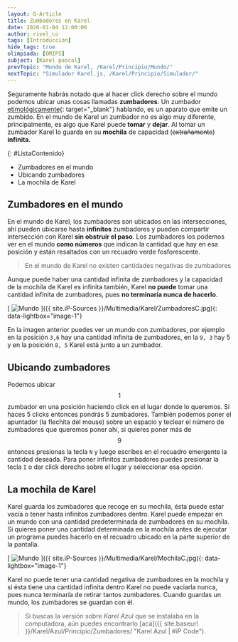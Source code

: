 ```yaml
---
layout: G-Article
title: Zumbadores en Karel
date: 2020-01-04 12:00:00
author: rivel_co
tags: [Introducción]
hide_tags: true
olimpiada: [OMIPS]
subject: [Karel pascal]
prevTopic: "Mundo de Karel, /Karel/Principio/Mundo/"
nextTopic: "Simulador Karel.js, /Karel/Principio/Simulador/"
---
```


Seguramente habrás notado que al hacer click derecho sobre el mundo podemos ubicar unas cosas llamadas **zumbadores**. Un zumbador [etimológicamente](http://definicion.de/etimologia/){: target="_blank"} hablando, es un aparato que emite un zumbido. En el mundo de Karel un zumbador no es algo muy diferente, principalmente, es algo que Karel puede **tomar** y **dejar**. Al tomar un zumbador Karel lo guarda en su **mochila** de capacidad (<s>extrañamente</s>) **infinita**.

{: #ListaContenido}
- Zumbadores en el mundo
- Ubicando zumbadores
- La mochila de Karel

## Zumbadores en el mundo

En el mundo de Karel, los zumbadores son ubicados en las intersecciones, ahí pueden ubicarse hasta **infinitos** zumbadores y pueden compartir intersección con Karel **sin obstruir el paso**. Los zumbadores los podemos ver en el mundo **como números** que indican la cantidad que hay en esa posición y están resaltados con un recuadro verde fosforescente.

> En el mundo de Karel no existen cantidades negativas de zumbadores

Aunque puede haber una cantidad infinita de zumbadores y la capacidad de la mochila de Karel es infinita también, Karel **no puede** tomar una cantidad infinita de zumbadores, pues **no terminaría nunca de hacerlo**.

[<picture>
	<source media="(min-width: 700px)" srcset="{{ site.iP-Sources }}/Multimedia/Karel/Zumbadores.jpg">
	<img class="Imagen" src="{{ site.iP-Sources }}/Multimedia/Karel/ZumbadoresC.jpg" alt="Mundo">
</picture>]({{ site.iP-Sources }}/Multimedia/Karel/ZumbadoresC.jpg){: data-lightbox="image-1"}

En la imagen anterior puedes ver un mundo con zumbadores, por ejemplo en la posición `3,6` hay una cantidad infinita de zumbadores, en la `9, 3` hay 5 y en la posición `8, 5` Karel está junto a un zumbador.

## Ubicando zumbadores

Podemos ubicar $$1$$ zumbador en una posición haciendo click en el lugar donde lo queremos. Si haces 5 clicks entonces pondrás 5 zumbadores. También podemos poner el apuntador (<span>la flechita del mouse</span>) sobre un espacio y teclear el número de zumbadores que queremos poner ahí, si quieres poner más de $$9$$ entonces presionas la tecla `N` y luego escribes en el recuadro emergente la cantidad deseada. Para poner infinitos zumbadores puedes presionar la tecla `I` o dar click derecho sobre el lugar y seleccionar esa opción.

## La mochila de Karel

Karel guarda los zumbadores que recoge en su mochila, ésta puede estar vacía o tener hasta infinitos zumbadores dentro. Karel puede empezar en un mundo con una cantidad predeterminada de zumbadores en su mochila. Si quieres poner una cantidad determinada en la mochila antes de ejecutar un programa puedes hacerlo en el recuadro ubicado en la parte superior de la pantalla.

[<picture>
    <source media="(min-width: 700px)" srcset="{{ site.iP-Sources }}/Multimedia/Karel/Mochila.jpg">
    <img class="Imagen" src="{{ site.iP-Sources }}/Multimedia/Karel/MochilaC.jpg" alt="Mundo">
</picture>]({{ site.iP-Sources }}/Multimedia/Karel/MochilaC.jpg){: data-lightbox="image-1"}

Karel no puede tener una cantidad negativa de zumbadores en la mochila y si ésta tiene una cantidad infinita dentro Karel no puede vaciarla nunca, pues nunca terminaría de retirar tantos zumbadores. Cuando guardas un mundo, los zumbadores se guardan con él.

> Si buscas la versión sobre *Karel Azul* que se instalaba en la computadora, aún puedes encontrarlo [acá]({{ site.baseurl }}/Karel/Azul/Principio/Zumbadores/ "Karel Azul &vert; #iP Code").